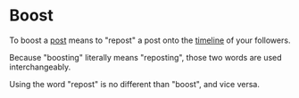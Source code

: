 # Boost

To boost a [post](/docs/glossary/post) means to "repost" a post onto the [timeline](/docs/glossary/timeline) of your followers.

Because "boosting" literally means "reposting", those two words are used interchangeably.

Using the word "repost" is no different than "boost", and vice versa.

<!-- TODO: include screenshots of posts being boosted -->